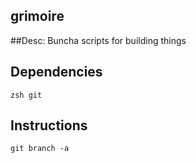 grimoire
---

##Desc:
Buncha scripts for building things

## Dependencies
```
zsh git 
```

## Instructions
```
git branch -a
```


